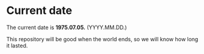 # Current date

The current date is **1975.07.05.** (YYYY.MM.DD.)

This repository will be good when the world ends, so we will know how long it lasted.